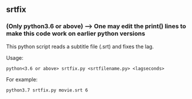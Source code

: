 ## srtfix
### (Only python3.6 or above) --> One may edit the print() lines to make this code work on earlier python versions

This python script reads a subtitle file (.srt) and fixes the lag.

Usage:
```
python<3.6 or above> srtfix.py <srtfilename.py> <lagseconds>
```

For example:
```
python3.7 srtfix.py movie.srt 6
```
